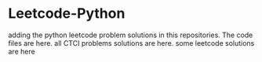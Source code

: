 # Leetcode-Python
adding the python leetcode problem solutions in this repositories. 
The code files are here.
all CTCI problems solutions are here.
some leetcode solutions are here




























































































































































































































































